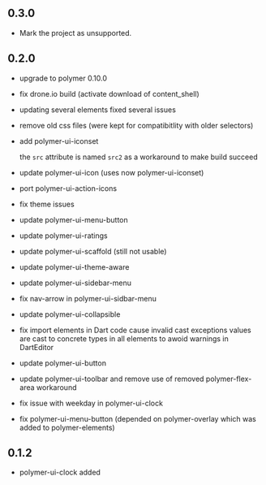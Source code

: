 ## 0.3.0

* Mark the project as unsupported.

## 0.2.0

* upgrade to polymer 0.10.0
* fix drone.io build (activate download of content_shell)
* updating several elements fixed several issues
* remove old css files (were kept for compatibitlity with older selectors)

* add polymer-ui-iconset

  the `src` attribute is named `src2` as a workaround to make build succeed
* update polymer-ui-icon (uses now polymer-ui-iconset)
* port polymer-ui-action-icons
* fix theme issues 
* update polymer-ui-menu-button
* update polymer-ui-ratings
* update polymer-ui-scaffold (still not usable)
* update polymer-ui-theme-aware
* update polymer-ui-sidebar-menu
* fix nav-arrow in polymer-ui-sidbar-menu
* update polymer-ui-collapsible
* fix import elements in Dart code cause invalid cast exceptions
  values are cast to concrete types in all elements 
  to awoid warnings in DartEditor
* update polymer-ui-button
* update polymer-ui-toolbar and remove use of removed polymer-flex-area workaround
* fix issue with weekday in polymer-ui-clock
* fix polymer-ui-menu-button (depended on polymer-overlay which was added to polymer-elements)


## 0.1.2

* polymer-ui-clock added

